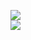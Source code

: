 [![](https://img.shields.io/badge/Made%20With-Github%20Spray-lightgrey.svg?style=for-the-badge&logo=github)](https://github.com/Annihil/github-spray#31619)  
[![](https://i.imgur.com/2DrTn0Z.gif)](https://github.com/Annihil/github-spray)